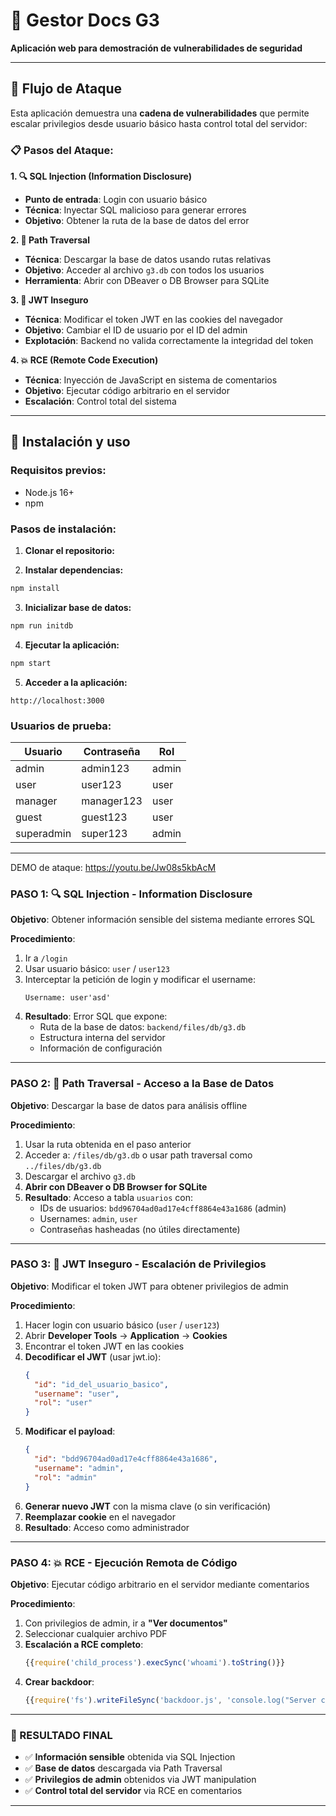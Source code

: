 # 📄 Gestor Docs G3

**Aplicación web para demostración de vulnerabilidades de seguridad**

---


## 🎯 **Flujo de Ataque**

Esta aplicación demuestra una **cadena de vulnerabilidades** que permite escalar privilegios desde usuario básico hasta control total del servidor:

### **📋 Pasos del Ataque:**

**1. 🔍 SQL Injection (Information Disclosure)**
- **Punto de entrada**: Login con usuario básico
- **Técnica**: Inyectar SQL malicioso para generar errores
- **Objetivo**: Obtener la ruta de la base de datos del error

**2. 📂 Path Traversal**  
- **Técnica**: Descargar la base de datos usando rutas relativas
- **Objetivo**: Acceder al archivo `g3.db` con todos los usuarios
- **Herramienta**: Abrir con DBeaver o DB Browser para SQLite

**3. 🎫 JWT Inseguro**
- **Técnica**: Modificar el token JWT en las cookies del navegador
- **Objetivo**: Cambiar el ID de usuario por el ID del admin
- **Explotación**: Backend no valida correctamente la integridad del token

**4. 💥 RCE (Remote Code Execution)**
- **Técnica**: Inyección de JavaScript en sistema de comentarios
- **Objetivo**: Ejecutar código arbitrario en el servidor
- **Escalación**: Control total del sistema

---

## 🚀 **Instalación y uso**

### **Requisitos previos:**
- Node.js 16+ 
- npm

### **Pasos de instalación:**

1. **Clonar el repositorio:**

2. **Instalar dependencias:**
```bash
npm install
```

3. **Inicializar base de datos:**
```bash
npm run initdb
```

4. **Ejecutar la aplicación:**
```bash
npm start
```

5. **Acceder a la aplicación:**
```
http://localhost:3000
```

### **Usuarios de prueba:**
| Usuario     | Contraseña  | Rol   |
|-------------|-------------|-------|
| admin       | admin123    | admin |
| user        | user123     | user  |
| manager     | manager123  | user  |
| guest       | guest123    | user  |
| superadmin  | super123    | admin |

---


DEMO de ataque: https://youtu.be/Jw08s5kbAcM

### **PASO 1: 🔍 SQL Injection - Information Disclosure**

**Objetivo**: Obtener información sensible del sistema mediante errores SQL

**Procedimiento**:
1. Ir a `/login`
2. Usar usuario básico: `user` / `user123`
3. Interceptar la petición de login y modificar el username:
   ```
   Username: user'asd'
   ```
4. **Resultado**: Error SQL que expone:
   - Ruta de la base de datos: `backend/files/db/g3.db`
   - Estructura interna del servidor
   - Información de configuración

---

### **PASO 2: 📂 Path Traversal - Acceso a la Base de Datos**

**Objetivo**: Descargar la base de datos para análisis offline

**Procedimiento**:
1. Usar la ruta obtenida en el paso anterior
2. Acceder a: `/files/db/g3.db` o usar path traversal como `../files/db/g3.db`
3. Descargar el archivo `g3.db`
4. **Abrir con DBeaver o DB Browser for SQLite**
5. **Resultado**: Acceso a tabla `usuarios` con:
   - IDs de usuarios: `bdd96704ad0ad17e4cff8864e43a1686` (admin)
   - Usernames: `admin`, `user`
   - Contraseñas hasheadas (no útiles directamente)

---

### **PASO 3: 🎫 JWT Inseguro - Escalación de Privilegios**

**Objetivo**: Modificar el token JWT para obtener privilegios de admin

**Procedimiento**:
1. Hacer login con usuario básico (`user` / `user123`)
2. Abrir **Developer Tools** → **Application** → **Cookies**
3. Encontrar el token JWT en las cookies
4. **Decodificar el JWT** (usar jwt.io):
   ```json
   {
     "id": "id_del_usuario_basico",
     "username": "user",
     "rol": "user"
   }
   ```
5. **Modificar el payload**:
   ```json
   {
     "id": "bdd96704ad0ad17e4cff8864e43a1686",
     "username": "admin", 
     "rol": "admin"
   }
   ```
6. **Generar nuevo JWT** con la misma clave (o sin verificación)
7. **Reemplazar cookie** en el navegador
8. **Resultado**: Acceso como administrador

---

### **PASO 4: 💥 RCE - Ejecución Remota de Código**

**Objetivo**: Ejecutar código arbitrario en el servidor mediante comentarios

**Procedimiento**:
1. Con privilegios de admin, ir a **"Ver documentos"**
2. Seleccionar cualquier archivo PDF
3. **Escalación a RCE completo**:
   ```javascript
   {{require('child_process').execSync('whoami').toString()}}
   ```
4. **Crear backdoor**:
   ```javascript
   {{require('fs').writeFileSync('backdoor.js', 'console.log("Server compromised!")')}}
   ```

---

### **🎯 RESULTADO FINAL**
- ✅ **Información sensible** obtenida via SQL Injection
- ✅ **Base de datos** descargada via Path Traversal  
- ✅ **Privilegios de admin** obtenidos via JWT manipulation
- ✅ **Control total del servidor** via RCE en comentarios



---


